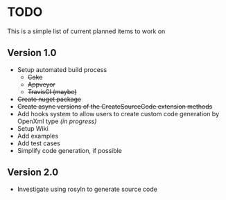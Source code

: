 TODO
====

This is a simple list of current planned items to work on

## Version 1.0

* Setup automated build process
  * ~~Cake~~
  * ~~Appveyor~~
  * ~~TravisCI (maybe)~~
* ~~Create nuget package~~
* ~~Create async versions of the CreateSourceCode extension methods~~
* Add hooks system to allow users to create custom code generation by OpenXml type _(in progress)_
* Setup Wiki
* Add examples
* Add test cases
* Simplify code generation, if possible

## Version 2.0

* Investigate using rosyln to generate source code
